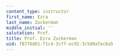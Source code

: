 ```yaml
---
content_type: instructor
first_name: Ezra
last_name: Zuckerman
middle_initial: ''
salutation: Prof.
title: Prof. Ezra Zuckerman
uid: f8776d61-f1c4-3cff-ec92-3c5d9a7ec6a5
---
```

